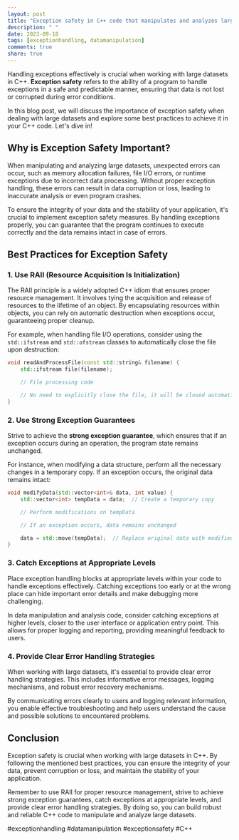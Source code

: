 ```yaml
---
layout: post
title: "Exception safety in C++ code that manipulates and analyzes large datasets"
description: " "
date: 2023-09-18
tags: [exceptionhandling, datamanipulation]
comments: true
share: true
---
```


Handling exceptions effectively is crucial when working with large datasets in C++. **Exception safety** refers to the ability of a program to handle exceptions in a safe and predictable manner, ensuring that data is not lost or corrupted during error conditions.

In this blog post, we will discuss the importance of exception safety when dealing with large datasets and explore some best practices to achieve it in your C++ code. Let's dive in!

## Why is Exception Safety Important?

When manipulating and analyzing large datasets, unexpected errors can occur, such as memory allocation failures, file I/O errors, or runtime exceptions due to incorrect data processing. Without proper exception handling, these errors can result in data corruption or loss, leading to inaccurate analysis or even program crashes.

To ensure the integrity of your data and the stability of your application, it's crucial to implement exception safety measures. By handling exceptions properly, you can guarantee that the program continues to execute correctly and the data remains intact in case of errors.

## Best Practices for Exception Safety

### 1. Use RAII (Resource Acquisition Is Initialization)

The RAII principle is a widely adopted C++ idiom that ensures proper resource management. It involves tying the acquisition and release of resources to the lifetime of an object. By encapsulating resources within objects, you can rely on automatic destruction when exceptions occur, guaranteeing proper cleanup.

For example, when handling file I/O operations, consider using the `std::ifstream` and `std::ofstream` classes to automatically close the file upon destruction:

```cpp
void readAndProcessFile(const std::string& filename) {
    std::ifstream file(filename);

    // File processing code

    // No need to explicitly close the file, it will be closed automatically
}
```

### 2. Use Strong Exception Guarantees

Strive to achieve the **strong exception guarantee**, which ensures that if an exception occurs during an operation, the program state remains unchanged.

For instance, when modifying a data structure, perform all the necessary changes in a temporary copy. If an exception occurs, the original data remains intact:

```cpp
void modifyData(std::vector<int>& data, int value) {
    std::vector<int> tempData = data;  // Create a temporary copy

    // Perform modifications on tempData

    // If an exception occurs, data remains unchanged

    data = std::move(tempData);  // Replace original data with modified tempData
}
```

### 3. Catch Exceptions at Appropriate Levels

Place exception handling blocks at appropriate levels within your code to handle exceptions effectively. Catching exceptions too early or at the wrong place can hide important error details and make debugging more challenging.

In data manipulation and analysis code, consider catching exceptions at higher levels, closer to the user interface or application entry point. This allows for proper logging and reporting, providing meaningful feedback to users.

### 4. Provide Clear Error Handling Strategies

When working with large datasets, it's essential to provide clear error handling strategies. This includes informative error messages, logging mechanisms, and robust error recovery mechanisms.

By communicating errors clearly to users and logging relevant information, you enable effective troubleshooting and help users understand the cause and possible solutions to encountered problems.

## Conclusion

Exception safety is crucial when working with large datasets in C++. By following the mentioned best practices, you can ensure the integrity of your data, prevent corruption or loss, and maintain the stability of your application.

Remember to use RAII for proper resource management, strive to achieve strong exception guarantees, catch exceptions at appropriate levels, and provide clear error handling strategies. By doing so, you can build robust and reliable C++ code to manipulate and analyze large datasets.

#exceptionhandling #datamanipulation #exceptionsafety #C++